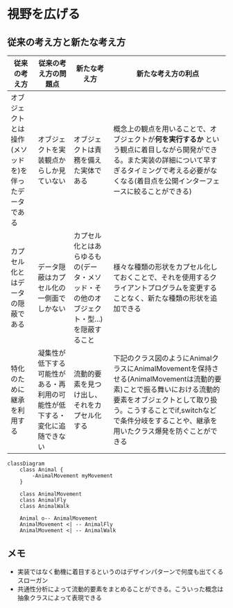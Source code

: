 # 視野を広げる

## 従来の考え方と新たな考え方
|  従来の考え方 | 従来の考え方の問題点 | 新たな考え方 | 新たな考え方の利点
| ---- | ---- | ---- | ---- |
| オブジェクトとは操作(メソッドを)を伴ったデータである | オブジェクトを実装観点からしか見ていない | オブジェクトは責務を備えた実体である | 概念上の観点を用いることで、オブジェクトが**何を実行するか** という観点に着目しながら開発ができる。また実装の詳細について早すぎるタイミングで考える必要がなくなる(着目点を公開インターフェースに絞ることができる)
| カプセル化とはデータの隠蔽である | データ隠蔽はカプセル化の一側面でしかない  | カプセル化とはあらゆるもの(データ・メソッド・その他のオブジェクト・型...)を隠蔽すること | 様々な種類の形状をカプセル化しておくことで、それを使用するクライアントプログラムを変更することなく、新たな種類の形状を追加できる
| 特化のために継承を利用する | 凝集性が低下する可能性がある・再利用の可能性が低下する・変化に追随できない | 流動的要素を見つけ出し、それをカプセル化する |  下記のクラス図のようにAnimalクラスにAnimalMovementを保持させる(AnimalMovementは流動的要素)ことで振る舞いにおける流動的要素をオブジェクトとして取り扱う。こうすることでif,switchなどで条件分岐をすることや、継承を用いたクラス爆発を防ぐことができる

```mermaid
classDiagram
    class Animal {
        -AnimalMovement myMovement
    }

    class AnimalMovement
    class AnimalFly
    class AnimalWalk

    Animal o-- AnimalMovement
    AnimalMovement <| -- AnimalFly
    AnimalMovement <| -- AnimalWalk
```

## メモ
- 実装ではなく動機に着目するというのはデザインパターンで何度も出てくるスローガン
- 共通性分析によって流動的要素をまとめることができる。こういった概念は抽象クラスによって表現できる